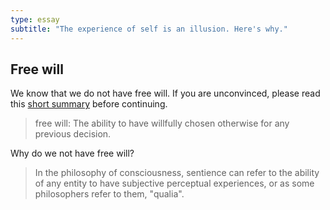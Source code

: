 ```yaml
---
type: essay
subtitle: "The experience of self is an illusion. Here's why."
---
```


## Free will

We know that we do not have free will. If you are unconvinced, please read this [short summary](https://danielmiessler.com/blog/two-lever-argument-against-free-will/) before continuing.

> free will: The ability to have willfully chosen otherwise for any previous decision.

Why do we not have free will? 




> In the philosophy of consciousness, sentience can refer to the ability of any entity to have subjective perceptual experiences, or as some philosophers refer to them, "qualia".

